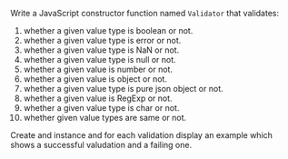 Write a JavaScript constructor function named <code>Validator</code> that validates:<br>
1. whether a given value type is boolean or not.<br>
2. whether a given value type is error or not.<br>
3. whether a given value type is NaN or not.<br>
4. whether a given value type is null or not.<br>
5. whether a given value is number or not.<br>
6. whether a given value is object or not.<br>
7. whether a given value type is pure json object or not.<br>
8. whether a given value is RegExp or not.<br>
9. whether a given value type is char or not.<br>
10. whether given value types are same or not.<br>
<p>
Create and instance and for each validation display an example which shows a successful valudation and a failing one.
</p>